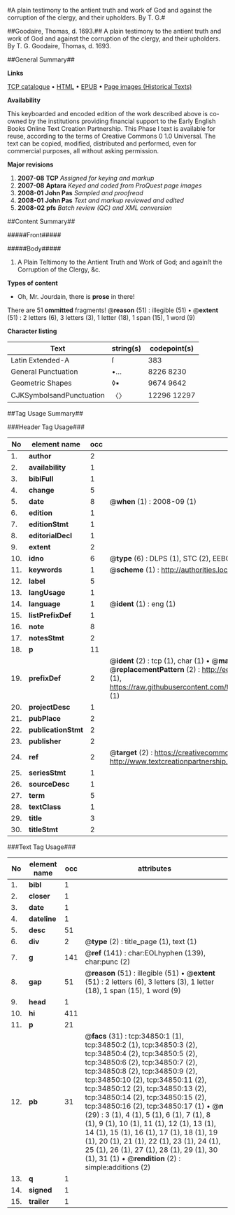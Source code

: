 #A plain testimony to the antient truth and work of God and against the corruption of the clergy, and their upholders. By T. G.#

##Goodaire, Thomas, d. 1693.##
A plain testimony to the antient truth and work of God and against the corruption of the clergy, and their upholders. By T. G.
Goodaire, Thomas, d. 1693.

##General Summary##

**Links**

[TCP catalogue](http://www.ota.ox.ac.uk/tcp/)  • 
[HTML](http://tei.it.ox.ac.uk/tcp/Texts-HTML/free/A41/A41425.html)  • 
[EPUB](http://tei.it.ox.ac.uk/tcp/Texts-EPUB/free/A41/A41425.epub) • 
[Page images (Historical Texts)](https://data.historicaltexts.jisc.ac.uk/view?pubId=eebo-99830399e&pageId=eebo-99830399e-34850-1)

**Availability**

This keyboarded and encoded edition of the
	       work described above is co-owned by the institutions
	       providing financial support to the Early English Books
	       Online Text Creation Partnership. This Phase I text is
	       available for reuse, according to the terms of Creative
	       Commons 0 1.0 Universal. The text can be copied,
	       modified, distributed and performed, even for
	       commercial purposes, all without asking permission.

**Major revisions**

1. __2007-08__ __TCP__ *Assigned for keying and markup*
1. __2007-08__ __Aptara__ *Keyed and coded from ProQuest page images*
1. __2008-01__ __John Pas__ *Sampled and proofread*
1. __2008-01__ __John Pas__ *Text and markup reviewed and edited*
1. __2008-02__ __pfs__ *Batch review (QC) and XML conversion*

##Content Summary##

#####Front#####

#####Body#####

1. A Plain Teſtimony to the Antient Truth
and Work of God; and againſt the Corruption
of the Clergy, &c.

**Types of content**

  * Oh, Mr. Jourdain, there is **prose** in there!

There are 51 **ommitted** fragments! 
 @__reason__ (51) : illegible (51)  •  @__extent__ (51) : 2 letters (6), 3 letters (3), 1 letter (18), 1 span (15), 1 word (9)

**Character listing**


|Text|string(s)|codepoint(s)|
|---|---|---|
|Latin Extended-A|ſ|383|
|General Punctuation|•…|8226 8230|
|Geometric Shapes|◊▪|9674 9642|
|CJKSymbolsandPunctuation|〈〉|12296 12297|

##Tag Usage Summary##

###Header Tag Usage###

|No|element name|occ|attributes|
|---|---|---|---|
|1.|__author__|2||
|2.|__availability__|1||
|3.|__biblFull__|1||
|4.|__change__|5||
|5.|__date__|8| @__when__ (1) : 2008-09 (1)|
|6.|__edition__|1||
|7.|__editionStmt__|1||
|8.|__editorialDecl__|1||
|9.|__extent__|2||
|10.|__idno__|6| @__type__ (6) : DLPS (1), STC (2), EEBO-CITATION (1), PROQUEST (1), VID (1)|
|11.|__keywords__|1| @__scheme__ (1) : http://authorities.loc.gov/ (1)|
|12.|__label__|5||
|13.|__langUsage__|1||
|14.|__language__|1| @__ident__ (1) : eng (1)|
|15.|__listPrefixDef__|1||
|16.|__note__|8||
|17.|__notesStmt__|2||
|18.|__p__|11||
|19.|__prefixDef__|2| @__ident__ (2) : tcp (1), char (1)  •  @__matchPattern__ (2) : ([0-9\-]+):([0-9IVX]+) (1), (.+) (1)  •  @__replacementPattern__ (2) : http://eebo.chadwyck.com/downloadtiff?vid=$1&page=$2 (1), https://raw.githubusercontent.com/textcreationpartnership/Texts/master/tcpchars.xml#$1 (1)|
|20.|__projectDesc__|1||
|21.|__pubPlace__|2||
|22.|__publicationStmt__|2||
|23.|__publisher__|2||
|24.|__ref__|2| @__target__ (2) : https://creativecommons.org/publicdomain/zero/1.0/ (1), http://www.textcreationpartnership.org/docs/. (1)|
|25.|__seriesStmt__|1||
|26.|__sourceDesc__|1||
|27.|__term__|5||
|28.|__textClass__|1||
|29.|__title__|3||
|30.|__titleStmt__|2||


###Text Tag Usage###

|No|element name|occ|attributes|
|---|---|---|---|
|1.|__bibl__|1||
|2.|__closer__|1||
|3.|__date__|1||
|4.|__dateline__|1||
|5.|__desc__|51||
|6.|__div__|2| @__type__ (2) : title_page (1), text (1)|
|7.|__g__|141| @__ref__ (141) : char:EOLhyphen (139), char:punc (2)|
|8.|__gap__|51| @__reason__ (51) : illegible (51)  •  @__extent__ (51) : 2 letters (6), 3 letters (3), 1 letter (18), 1 span (15), 1 word (9)|
|9.|__head__|1||
|10.|__hi__|411||
|11.|__p__|21||
|12.|__pb__|31| @__facs__ (31) : tcp:34850:1 (1), tcp:34850:2 (1), tcp:34850:3 (2), tcp:34850:4 (2), tcp:34850:5 (2), tcp:34850:6 (2), tcp:34850:7 (2), tcp:34850:8 (2), tcp:34850:9 (2), tcp:34850:10 (2), tcp:34850:11 (2), tcp:34850:12 (2), tcp:34850:13 (2), tcp:34850:14 (2), tcp:34850:15 (2), tcp:34850:16 (2), tcp:34850:17 (1)  •  @__n__ (29) : 3 (1), 4 (1), 5 (1), 6 (1), 7 (1), 8 (1), 9 (1), 10 (1), 11 (1), 12 (1), 13 (1), 14 (1), 15 (1), 16 (1), 17 (1), 18 (1), 19 (1), 20 (1), 21 (1), 22 (1), 23 (1), 24 (1), 25 (1), 26 (1), 27 (1), 28 (1), 29 (1), 30 (1), 31 (1)  •  @__rendition__ (2) : simple:additions (2)|
|13.|__q__|1||
|14.|__signed__|1||
|15.|__trailer__|1||
